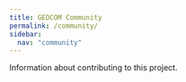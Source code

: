 ```yaml
---
title: GEDCOM Community
permalink: /community/
sidebar:
  nav: "community"
---
```


Information about contributing to this project.

